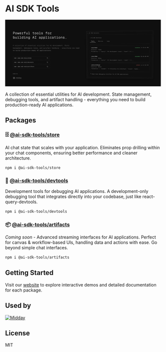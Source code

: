 # AI SDK Tools

![AI SDK Tools](image.png)

A collection of essential utilities for AI development. State management, debugging tools, and artifact handling - everything you need to build production-ready AI applications.

## Packages

### 🗄️ [@ai-sdk-tools/store](./packages/store)
AI chat state that scales with your application. Eliminates prop drilling within your chat components, ensuring better performance and cleaner architecture.

```bash
npm i @ai-sdk-tools/store
```

### 🔧 [@ai-sdk-tools/devtools](./packages/devtools)
Development tools for debugging AI applications. A development-only debugging tool that integrates directly into your codebase, just like react-query-devtools.

```bash
npm i @ai-sdk-tools/devtools
```

### 📦 [@ai-sdk-tools/artifacts](./packages/artifacts)
*Coming soon* - Advanced streaming interfaces for AI applications. Perfect for canvas & workflow-based UIs, handling data and actions with ease. Go beyond simple chat interfaces.

```bash
npm i @ai-sdk-tools/artifacts
```

## Getting Started

Visit our [website](https://ai-sdk-tools.vercel.app) to explore interactive demos and detailed documentation for each package.

## Used by

[![Midday](https://midday.ai/logo.svg)](https://midday.ai)

## License

MIT